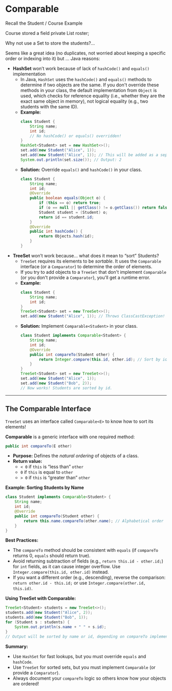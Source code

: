 # Comparable

Recall the Student / Course Example

Course stored a field 
    private List<Student> roster;

Why not use a Set to store the students?…

Seems like a great idea (no duplicates, not worried about keeping a specific order or indexing into it) but … Java reasons:
- **HashSet** won’t work because of lack of `hashCode()` and `equals()` implementation
    - In Java, `HashSet` uses the `hashCode()` and `equals()` methods to determine if two objects are the same. If you don't override these methods in your class, the default implementation from `Object` is used, which checks for reference equality (i.e., whether they are the exact same object in memory), not logical equality (e.g., two students with the same ID).
    - **Example:**
      ```java
      class Student {
          String name;
          int id;
          // No hashCode() or equals() overridden!
      }
      HashSet<Student> set = new HashSet<>();
      set.add(new Student("Alice", 1));
      set.add(new Student("Alice", 1)); // This will be added as a separate object!
      System.out.println(set.size()); // Output: 2
      ```
    - **Solution:** Override `equals()` and `hashCode()` in your class.
      ```java
      class Student {
          String name;
          int id;
          @Override
          public boolean equals(Object o) {
              if (this == o) return true;
              if (o == null || getClass() != o.getClass()) return false;
              Student student = (Student) o;
              return id == student.id;
          }
          @Override
          public int hashCode() {
              return Objects.hash(id);
          }
      }
      ```
- **TreeSet** won’t work because… what does it mean to “sort” Students? 
    - `TreeSet` requires its elements to be *sortable*. It uses the `Comparable` interface (or a `Comparator`) to determine the order of elements.
    - If you try to add objects to a `TreeSet` that don't implement `Comparable` (or you don't provide a `Comparator`), you'll get a runtime error.
    - **Example:**
      ```java
      class Student {
          String name;
          int id;
      }
      TreeSet<Student> set = new TreeSet<>();
      set.add(new Student("Alice", 1)); // Throws ClassCastException!
      ```
    - **Solution:** Implement `Comparable<Student>` in your class.
      ```java
      class Student implements Comparable<Student> {
          String name;
          int id;
          @Override
          public int compareTo(Student other) {
              return Integer.compare(this.id, other.id); // Sort by id
          }
      }
      TreeSet<Student> set = new TreeSet<>();
      set.add(new Student("Alice", 1));
      set.add(new Student("Bob", 2));
      // Now works! Students are sorted by id.
      ```

---

## The Comparable Interface

`TreeSet` uses an interface called `Comparable<E>` to know how to sort its elements!

**Comparable** is a generic interface with one required method:

```java
public int compareTo(E other)
```

- **Purpose:** Defines the *natural ordering* of objects of a class.
- **Return value:**
  - `< 0` if `this` is “less than” `other`
  - `0` if `this` is equal to `other`
  - `> 0` if `this` is “greater than” `other`

**Example: Sorting Students by Name**

```java
class Student implements Comparable<Student> {
    String name;
    int id;
    @Override
    public int compareTo(Student other) {
        return this.name.compareTo(other.name); // Alphabetical order
    }
}
```

**Best Practices:**
- The `compareTo` method should be consistent with `equals` (if `compareTo` returns 0, `equals` should return true).
- Avoid returning subtraction of fields (e.g., `return this.id - other.id;`) for `int` fields, as it can cause integer overflow. Use `Integer.compare(this.id, other.id)` instead.
- If you want a different order (e.g., descending), reverse the comparison: `return other.id - this.id;` or use `Integer.compare(other.id, this.id)`.

**Using TreeSet with Comparable:**

```java
TreeSet<Student> students = new TreeSet<>();
students.add(new Student("Alice", 2));
students.add(new Student("Bob", 1));
for (Student s : students) {
    System.out.println(s.name + " " + s.id);
}
// Output will be sorted by name or id, depending on compareTo implementation
```

**Summary:**
- Use `HashSet` for fast lookups, but you must override `equals` and `hashCode`.
- Use `TreeSet` for sorted sets, but you must implement `Comparable` (or provide a `Comparator`).
- Always document your `compareTo` logic so others know how your objects are ordered!

